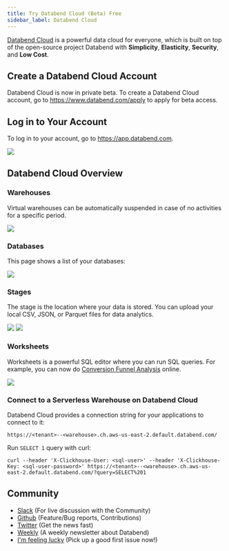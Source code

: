 ```yaml
---
title: Try Databend Cloud (Beta) Free
sidebar_label: Databend Cloud
---
```


[Databend Cloud](https://app.databend.com) is a powerful data cloud for everyone, which is built on top of the open-source project Databend with **Simplicity**, **Elasticity**, **Security**, and **Low Cost**.


## Create a Databend Cloud Account

Databend Cloud is now in private beta. To create a Databend Cloud account, go to https://www.databend.com/apply to apply for beta access.

## Log in to Your Account

To log in to your account, go to https://app.databend.com.

<img src="/img/cloud/databend_cloud_login.png"/>


## Databend Cloud Overview

### Warehouses

Virtual warehouses can be automatically suspended in case of no activities for a specific period.

<img src="/img/cloud/databend_cloud_warehouse.png"/>

### Databases

This page shows a list of your databases:

<img src="/img/cloud/databend_cloud_database.png"/>

### Stages

The stage is the location where your data is stored. You can upload your local CSV, JSON, or Parquet files for data analytics.

<img src="/img/cloud/databend_cloud_stage.png"/>

<img src="/img/cloud/databend_cloud_stage_file.png"/>

### Worksheets

Worksheets is a powerful SQL editor where you can run SQL queries. For example, you can now do [Conversion Funnel Analysis](../90-learn/04-analyze-funnel-with-databend.md) online.

<img src="/img/cloud/databend_cloud_worksheet_demo.png"/>

### Connect to a Serverless Warehouse on Databend Cloud

Databend Cloud provides a connection string for your applications to connect to it:

```shell
https://<tenant>--<warehouse>.ch.aws-us-east-2.default.databend.com/
```

Run `SELECT 1` query with curl:
```shell
curl --header 'X-Clickhouse-User: <sql-user>' --header 'X-Clickhouse-Key: <sql-user-password>' https://<tenant>--<warehouse>.ch.aws-us-east-2.default.databend.com/?query=SELECT%201
```

## Community

- [Slack](https://link.databend.rs/join-slack) (For live discussion with the Community)
- [Github](https://github.com/datafuselabs/databend) (Feature/Bug reports, Contributions)
- [Twitter](https://twitter.com/Datafuse_Labs) (Get the news fast)
- [Weekly](https://weekly.databend.rs/) (A weekly newsletter about Databend)
- [I'm feeling lucky](https://link.databend.rs/i-m-feeling-lucky) (Pick up a good first issue now!)